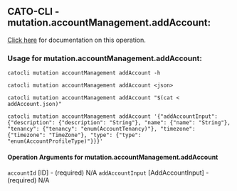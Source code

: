 
## CATO-CLI - mutation.accountManagement.addAccount:
[Click here](https://api.catonetworks.com/documentation/#mutation-addAccount) for documentation on this operation.

### Usage for mutation.accountManagement.addAccount:

`catocli mutation accountManagement addAccount -h`

`catocli mutation accountManagement addAccount <json>`

`catocli mutation accountManagement addAccount "$(cat < addAccount.json)"`

`catocli mutation accountManagement addAccount '{"addAccountInput": {"description": {"description": "String"}, "name": {"name": "String"}, "tenancy": {"tenancy": "enum(AccountTenancy)"}, "timezone": {"timezone": "TimeZone"}, "type": {"type": "enum(AccountProfileType)"}}}'`

#### Operation Arguments for mutation.accountManagement.addAccount ####
`accountId` [ID] - (required) N/A 
`addAccountInput` [AddAccountInput] - (required) N/A 
